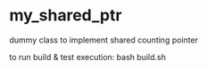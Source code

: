 # my_shared_ptr


dummy class to implement shared counting pointer

to run build & test execution:
bash build.sh